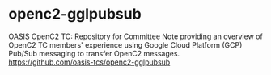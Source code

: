 # openc2-gglpubsub
OASIS OpenC2 TC: Repository for Committee Note providing an overview of OpenC2 TC members' experience using Google Cloud Platform (GCP) Pub/Sub messaging to transfer OpenC2 messages.  https://github.com/oasis-tcs/openc2-gglpubsub
